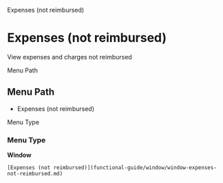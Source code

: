 
Expenses (not reimbursed)
# Expenses (not reimbursed)


View expenses and charges not reimbursed

Menu Path
## Menu Path



- Expenses (not reimbursed)

Menu Type
### Menu Type

**Window**


```
[Expenses (not reimbursed)](functional-guide/window/window-expenses-not-reimbursed.md)
```